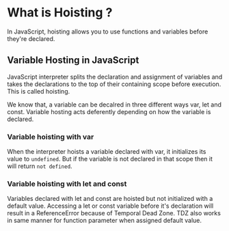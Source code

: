 # What is Hoisting ?

In JavaScript, hoisting allows you to use functions and variables before they're declared. 

## Variable Hosting in JavaScript

JavaScript interpreter splits the declaration and assignment of variables and takes the declarations to the top of their containing scope before execution. This is called hoisting.

We know that, a variable can be decalred in three different ways var, let and const. Variable hosting acts deferently depending on how the variable is declared. 

### Variable hoisting with var

When the interpreter hoists a variable declared with var, it initializes its value to `undefined`. But if the variable is not declared in that scope then it will return `not defined`.

### Variable hoisting with let and const

Variables declared with let and const are hoisted but not initialized with a default value. Accessing a let or const variable before it's declaration will result in a ReferenceError because of Temporal Dead Zone. TDZ also works in same manner for function parameter when assigned default value.








